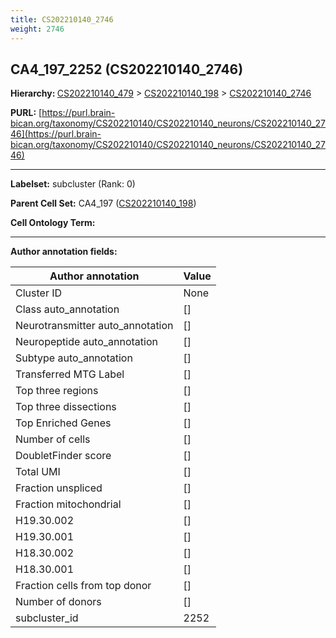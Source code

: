 ```yaml
---
title: CS202210140_2746
weight: 2746
---
```

## CA4_197_2252 (CS202210140_2746)
<b>Hierarchy: </b>
[CS202210140_479](../CS202210140_479) >
[CS202210140_198](../CS202210140_198) >
[CS202210140_2746](../CS202210140_2746)

**PURL:** [https://purl.brain-bican.org/taxonomy/CS202210140/CS202210140_neurons/CS202210140_2746](https://purl.brain-bican.org/taxonomy/CS202210140/CS202210140_neurons/CS202210140_2746)

---


**Labelset:** subcluster (Rank: 0)

**Parent Cell Set:** CA4_197 ([CS202210140_198](../CS202210140_198))



**Cell Ontology Term:** 

[MARKER GENES.]: #


---

[TRANSFERRED ANNOTATIONS.]: #


[AUTHOR ANNOTATION FIELDS.]: #


**Author annotation fields:**

| Author annotation | Value |
|-------------------|-------|
|Cluster ID|None|
|Class auto_annotation|[]|
|Neurotransmitter auto_annotation|[]|
|Neuropeptide auto_annotation|[]|
|Subtype auto_annotation|[]|
|Transferred MTG Label|[]|
|Top three regions|[]|
|Top three dissections|[]|
|Top Enriched Genes|[]|
|Number of cells|[]|
|DoubletFinder score|[]|
|Total UMI|[]|
|Fraction unspliced|[]|
|Fraction mitochondrial|[]|
|H19.30.002|[]|
|H19.30.001|[]|
|H18.30.002|[]|
|H18.30.001|[]|
|Fraction cells from top donor|[]|
|Number of donors|[]|
|subcluster_id|2252|
